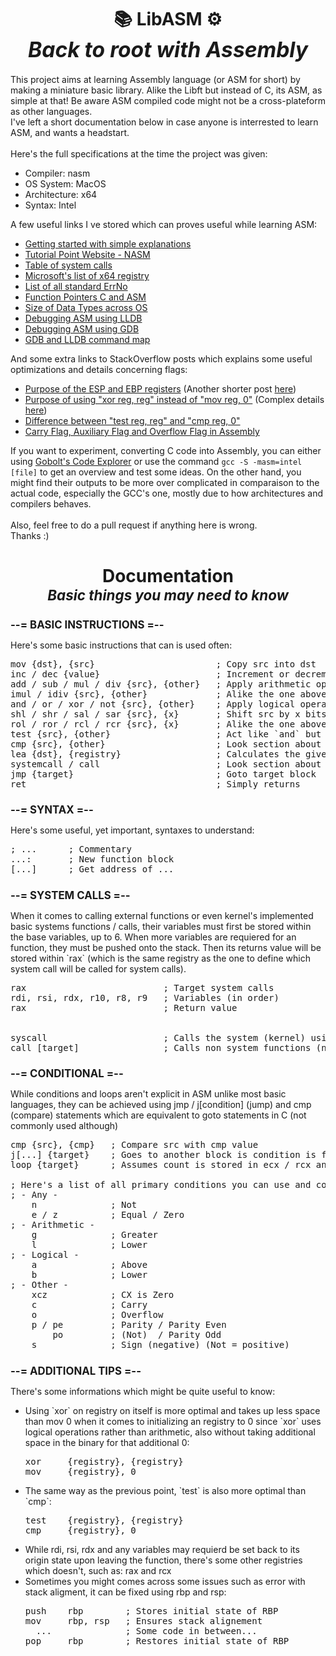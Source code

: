 <div>
	<!-- Title -->
	<h1 align = 'center'>
		📚 <b>LibASM</b> ⚙️
		<br><i style = 'font-size:120%;'>Back to root with Assembly</i>
	</h1>
	<!-- Description -->
	<p>
		This project aims at learning Assembly language (or ASM for short) by making a miniature basic library.
		Alike the Libft but instead of C, its ASM, as simple at that!
		Be aware ASM compiled code might not be a cross-plateform as other languages.<br>
		I've left a short documentation below in case anyone is interrested to learn ASM, and wants a headstart.
		<br><br>
		Here's the full specifications at the time the project was given:
		<ul>
			<li> Compiler: nasm </li>
			<li> OS System: MacOS </li>
  			<li> Architecture: x64 </li>
			<li> Syntax: Intel </li>
		</ul>
	</p>
	<!-- References -->
	<p>
		A few useful links I ve stored which can proves useful while learning ASM:
		<ul>
			<li><a href = 'https://p403n1x87.github.io/getting-started-with-x86-64-assembly-on-linux.html'>Getting started with simple explanations</a></li>
			<li><a href = 'https://www.tutorialspoint.com/assembly_programming/index.htm'>Tutorial Point Website - NASM</a></li>
			<li><a href = 'https://faculty.nps.edu/cseagle/assembly/sys_call.html'>Table of system calls</a></li>
			<li><a href = 'https://learn.microsoft.com/en-us/windows-hardware/drivers/debugger/x64-architecture'>Microsoft's list of x64 registry</a>
			<li><a href = 'https://www.thegeekstuff.com/2010/10/linux-error-codes/'>List of all standard ErrNo</a></li>
			<li><a href = 'https://www.cs.uaf.edu/courses/cs301/2014-fall/notes/methods/index.html'>Function Pointers C and ASM</a></li>
			<li><a href = 'https://www.ccoderun.ca/programming/2017-03-10_sizeof/'>Size of Data Types across OS</a></li>
			<li><a href = 'http://nickdesaulniers.github.io/blog/2016/01/20/debugging-x86-64-assembly-with-lldb-and-dtrace/'>Debugging ASM using LLDB</a></li>
			<li><a href = 'https://ncona.com/2019/12/debugging-assembly-with-gdb/'>Debugging ASM using GDB</a></li>
			<li><a href = 'https://lldb.llvm.org/use/map.html'>GDB and LLDB command map</a></li>
		</ul>
		And some extra links to StackOverflow posts which explains some useful optimizations and details concerning flags:
		<ul>
			<li><a href = 'https://stackoverflow.com/questions/1395591/what-is-exactly-the-base-pointer-and-stack-pointer-to-what-do-they-point'>Purpose of the ESP and EBP registers</a>
				(Another shorter post <a href = 'https://stackoverflow.com/questions/41912684/what-is-the-purpose-of-the-rbp-register-in-x86-64-assembler'>here</a>)</li>
			<li><a href = 'https://stackoverflow.com/questions/1396527/what-is-the-purpose-of-xoring-a-register-with-itself'>Purpose of using "xor reg, reg" instead of "mov reg, 0"</a>
				(Complex details <a href = 'https://stackoverflow.com/questions/33666617/what-is-the-best-way-to-set-a-register-to-zero-in-x86-assembly-xor-mov-or-and'>here</a>)</li>
			<li><a href = 'https://stackoverflow.com/questions/39556649/in-x86-whats-difference-between-test-eax-eax-and-cmp-eax-0'>Difference between "test reg, reg" and "cmp reg, 0"</a></li>
			<li><a href = 'https://stackoverflow.com/questions/19301498/carry-flag-auxiliary-flag-and-overflow-flag-in-assembly'>Carry Flag, Auxiliary Flag and Overflow Flag in Assembly</a></li>
		</ul>
		If you want to experiment, converting C code into Assembly, you can either using <a href = 'https://godbolt.org'>Gobolt's Code Explorer</a> or use the command <code>gcc -S -masm=intel [file]</code> to get an overview and test some ideas. On the other hand, you might find their outputs to be more over complicated in comparaison to the actual code, especially the GCC's one, mostly due to how architectures and compilers behaves.
		<br><br>
		Also, feel free to do a pull request if anything here is wrong.
		<br>Thanks :)
	</p>
</div>

<div>
	<h1 align = 'center'>
		<b>Documentation</b>
		<br><i style = 'font-size:80%;'>Basic things you may need to know</i>
	</h1>
	<!-- First Section -->
	<h2 style = 'font-size:120%;'>
		<b>--= BASIC INSTRUCTIONS =--</b>
	</h2>
	<p>
		Here's some basic instructions that can is used often:
<pre>
mov {dst}, {src}                       ; Copy src into dst
inc / dec {value}                      ; Increment or decrement value
add / sub / mul / div {src}, {other}   ; Apply arithmetic operation between src and other, and stores into src
imul / idiv {src}, {other}             ; Alike the one above, except it works on signed operation
and / or / xor / not {src}, {other}    ; Apply logical operation between src and other and stores into src
shl / shr / sal / sar {src}, {x}       ; Shift src by x bits left or right (variant `a`/`c`: keeps sign untouched)
rol / ror / rcl / rcr {src}, {x}       ; Alike the one above, except the last bit is set in first instead of erasing
test {src}, {other}                    ; Act like `and` but instead it doesnt stores (used alike `cmp`)
cmp {src}, {other}                     ; Look section about CONDITIONAL for more details
lea {dst}, {registry}                  ; Calculates the given registry's address and stores into dst
systemcall / call                      ; Look section about SYSTEM CALLS for more details
jmp {target}                           ; Goto target block
ret                                    ; Simply returns
</pre>
	</p>
	<!-- Second Section -->
	<h2 style = 'font-size:120%;'>
		<b>--= SYNTAX =--</b>
	</h2>
	<p>
		Here's some useful, yet important, syntaxes to understand:
<pre>
; ...      ; Commentary
...:       ; New function block
[...]      ; Get address of ...
</pre>
	</p>
	<!-- Third Section -->
	<h2 style = 'font-size:120%;'>
		<b>--= SYSTEM CALLS =--</b>
	</h2>
	<p>
		When it comes to calling external functions or even kernel's implemented basic systems functions / calls, their variables must first be stored
		within the base variables, up to 6. When more variables are requiered for an function, they must be pushed onto the stack. Then its returns
		value will be stored within `rax` (which is the same registry as the one to define which system call will be called for system calls).
<pre>
rax                          ; Target system calls
rdi, rsi, rdx, r10, r8, r9   ; Variables (in order)
rax                          ; Return value
<br>
syscall                      ; Calls the system (kernel) using the stored variable
call [target]                ; Calls non system functions (no need to define `rax`)
</pre>
	</p>
	<!-- Fourth Section -->
	<h2 style = 'font-size:120%;'>
		<b>--= CONDITIONAL =--</b>
	</h2>
	<p>
		While conditions and loops aren't explicit in ASM unlike most basic languages,
		they can be achieved using jmp / j[condition] (jump) and cmp (compare) statements
		which are equivalent to goto statements in C (not commonly used although)
<pre>
cmp {src}, {cmp}   ; Compare src with cmp value
j[...] {target}    ; Goes to another block is condition is filled
loop {target}      ; Assumes count is stored in ecx / rcx and decrements it until 0
<br>; Here's a list of all primary conditions you can use and combine:
; - Any -
    n              ; Not
    e / z          ; Equal / Zero
; - Arithmetic -
    g              ; Greater
    l              ; Lower
; - Logical -
    a              ; Above
    b              ; Lower
; - Other -
    xcz            ; CX is Zero
    c              ; Carry
    o              ; Overflow
    p / pe         ; Parity / Parity Even
        po         ; (Not)  / Parity Odd
    s              ; Sign (negative) (Not = positive)
</pre>
	</p>
	<!-- Fifth Section -->
	<h2 style = 'font-size:120%;'>
		<b>--= ADDITIONAL TIPS =--</b>
	</h2>
	<p>
		There's some informations which might be quite useful to know:
		<ul>
			<li>Using `xor` on registry on itself is more optimal and takes up less space than mov 0 when it comes to initializing an registry to 0 since `xor` uses logical operations rather than arithmetic, also without taking additional space in the binary for that additional 0:
<pre>
xor     {registry}, {registry}
mov     {registry}, 0
</pre></li>
			<li>The same way as the previous point, `test` is also more optimal than `cmp`:
<pre>
test    {registry}, {registry}
cmp     {registry}, 0
</pre></li>
			<li>While rdi, rsi, rdx and any variables may requierd be set back to its origin state upon leaving the function, there's some other registries which doesn't, such as: rax and rcx</li>
			<li>Sometimes you might comes across some issues such as error with stack aligment, it can be fixed using rbp and rsp:
<pre>
push    rbp        ; Stores initial state of RBP
mov     rbp, rsp   ; Ensures stack alignement
  ...              ; Some code in between...
pop     rbp        ; Restores initial state of RBP
</pre>
		</ul>
		</pre>
	</p>
</div>
